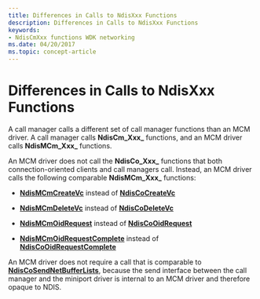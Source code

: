```yaml
---
title: Differences in Calls to NdisXxx Functions
description: Differences in Calls to NdisXxx Functions
keywords:
- NdisCmXxx functions WDK networking
ms.date: 04/20/2017
ms.topic: concept-article
---
```


# Differences in Calls to NdisXxx Functions





A call manager calls a different set of call manager functions than an MCM driver. A call manager calls **NdisCm_Xxx_** functions, and an MCM driver calls **NdisMCm_Xxx_** functions.

An MCM driver does not call the **NdisCo_Xxx_** functions that both connection-oriented clients and call managers call. Instead, an MCM driver calls the following comparable **NdisMCm_Xxx_** functions:

-   [**NdisMCmCreateVc**](/windows-hardware/drivers/ddi/ndis/nf-ndis-ndismcmcreatevc) instead of [**NdisCoCreateVc**](/windows-hardware/drivers/ddi/ndis/nf-ndis-ndiscocreatevc)

-   [**NdisMCmDeleteVc**](/windows-hardware/drivers/ddi/ndis/nf-ndis-ndismcmdeletevc) instead of [**NdisCoDeleteVc**](/windows-hardware/drivers/ddi/ndis/nf-ndis-ndiscodeletevc)

-   [**NdisMCmOidRequest**](/windows-hardware/drivers/ddi/ndis/nf-ndis-ndismcmoidrequest) instead of [**NdisCoOidRequest**](/windows-hardware/drivers/ddi/ndis/nf-ndis-ndiscooidrequest)

-   [**NdisMCmOidRequestComplete**](/windows-hardware/drivers/ddi/ndis/nf-ndis-ndismcmoidrequestcomplete) instead of [**NdisCoOidRequestComplete**](/windows-hardware/drivers/ddi/ndis/nf-ndis-ndiscooidrequestcomplete)

An MCM driver does not require a call that is comparable to [**NdisCoSendNetBufferLists**](/windows-hardware/drivers/ddi/ndis/nf-ndis-ndiscosendnetbufferlists), because the send interface between the call manager and the miniport driver is internal to an MCM driver and therefore opaque to NDIS.

 

